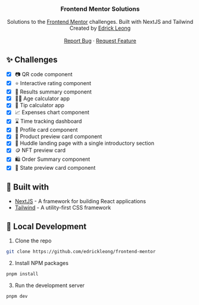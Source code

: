 <p align="center">
<h3 align="center">Frontend Mentor Solutions</h3>

<p align="center">
    Solutions to the <a href="https://www.frontendmentor.io/">Frontend Mentor</a> challenges. Built with NextJS and Tailwind
    <br />
    Created by <a href="https://twitter.com/edrickleong_">Edrick Leong</a>
    <br />
    <br />
    <a href="https://github.com/edrickleong/frontend-mentor/issues">Report Bug</a>
    ·
    <a href="https://github.com/edrickleong/frontend-mentor/issues">Request Feature</a>
</p>

## ✨ Challenges

- [x] 📷 QR code component
- [x] ⭐ Interactive rating component
- [x] 💯 Results summary component
- [x] 🧑‍🦳 Age calculator app
- [x] 💸 Tip calculator app
- [x] 📈 Expenses chart component
- [x] ⌛ Time tracking dashboard
- [x] 👤 Profile card component
- [x] 🧴 Product preview card component
- [x] 📱 Huddle landing page with a single introductory section
- [x] 🪙 NFT preview card
- [x] 🛍️ Order Summary component
- [x] 🔢 State preview card component

## 🔧 Built with

- [NextJS](https://nextjs.org/) - A framework for building React applications
- [Tailwind](https://tailwindcss.com/) - A utility-first CSS framework

## 🚀 Local Development

1. Clone the repo

```sh
git clone https://github.com/edrickleong/frontend-mentor
```

2. Install NPM packages

```sh
pnpm install
```

3. Run the development server

```
pnpm dev
```
